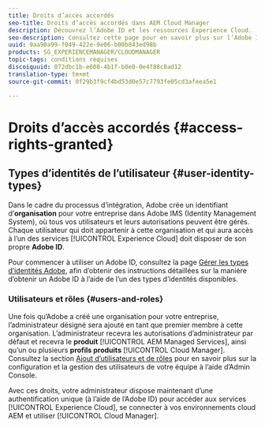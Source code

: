 ```yaml
---
title: Droits d’accès accordés
seo-title: Droits d’accès accordés dans AEM Cloud Manager
description: Découvrez l’Adobe ID et les ressources Experience Cloud.
seo-description: Consultez cette page pour en savoir plus sur l’Adobe ID et les ressources AEM Experience Cloud.
uuid: 9aa90a99-f049-422e-9e06-b00b843ed98b
products: SG_EXPERIENCEMANAGER/CLOUDMANAGER
topic-tags: conditions requises
discoiquuid: 072dbc1b-e608-4b1f-b0e8-0e4f88c8ad12
translation-type: tm+mt
source-git-commit: 0f29b3f9cf4bd53d0e57c7793fe05cd3afeea5e1

---
```



# Droits d’accès accordés {#access-rights-granted}

## Types d’identités de l’utilisateur {#user-identity-types}

Dans le cadre du processus d’intégration, Adobe crée un identifiant d’**organisation** pour votre entreprise dans Adobe IMS (Identity Management System), où tous vos utilisateurs et leurs autorisations peuvent être gérés. Chaque utilisateur qui doit appartenir à cette organisation et qui aura accès à l’un des services [!UICONTROL Experience Cloud] doit disposer de son propre **Adobe ID**.

Pour commencer à utiliser un Adobe ID, consultez la page [Gérer les types d’identités Adobe](https://helpx.adobe.com/enterprise/using/identity.html), afin d’obtenir des instructions détaillées sur la manière d’obtenir un Adobe ID à l’aide de l’un des types d’identités disponibles.

### Utilisateurs et rôles {#users-and-roles}

Une fois qu’Adobe a créé une organisation pour votre entreprise, l’administrateur désigné sera ajouté en tant que premier membre à cette organisation. L’administrateur recevra les autorisations d’administrateur par défaut et recevra le **produit** [!UICONTROL AEM Managed Services], ainsi qu’un ou plusieurs **profils produits** [!UICONTROL Cloud Manager]. Consultez la section [Ajout d’utilisateurs et de rôles](setting-up-users-and-roles.md) pour en savoir plus sur la configuration et la gestion des utilisateurs de votre équipe à l’aide d’Admin Console.

Avec ces droits, votre administrateur dispose maintenant d’une authentification unique (à l’aide de l’Adobe ID) pour accéder aux services [!UICONTROL Experience Cloud], se connecter à vos environnements cloud AEM et utiliser [!UICONTROL Cloud Manager].
